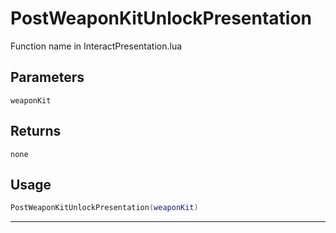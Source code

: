 # PostWeaponKitUnlockPresentation
Function name in InteractPresentation.lua
## Parameters
`weaponKit`
## Returns
`none`
## Usage
```lua
PostWeaponKitUnlockPresentation(weaponKit)
```
---
